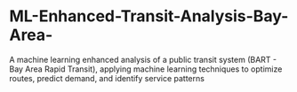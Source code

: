 # ML-Enhanced-Transit-Analysis-Bay-Area-
A machine learning enhanced analysis of a public transit system (BART - Bay Area Rapid Transit), applying machine learning techniques to optimize routes, predict demand, and identify service patterns
